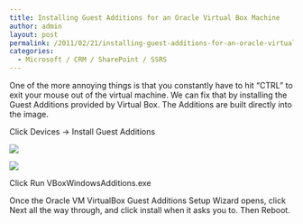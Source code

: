 ```yaml
---
title: Installing Guest Additions for an Oracle Virtual Box Machine
author: admin
layout: post
permalink: /2011/02/21/installing-guest-additions-for-an-oracle-virtual-box-machine/
categories:
  - Microsoft / CRM / SharePoint / SSRS
---
```



One of the more annoying things is that you constantly have to hit “CTRL” to exit your mouse out of the virtual machine. We can fix that by installing the Guest Additions provided by Virtual Box. The Additions are built directly into the image.

Click Devices -> Install Guest Additions

![][2]

 [2]: /images/old/VB_Guest_Menu.png

![][3]

 [3]: /images/old/VB_Guest_Run.png

Click Run VBoxWindowsAdditions.exe

Once the Oracle VM VirtualBox Guest Additions Setup Wizard opens, click Next all the way through, and click install when it asks you to. Then Reboot.